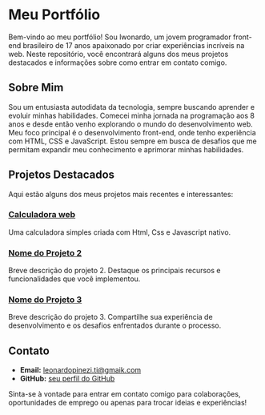 # Meu Portfólio

Bem-vindo ao meu portfólio! Sou lwonardo, um jovem programador front-end brasileiro de 17 anos apaixonado por criar experiências incríveis na web. Neste repositório, você encontrará alguns dos meus projetos destacados e informações sobre como entrar em contato comigo.

## Sobre Mim

Sou um entusiasta autodidata da tecnologia, sempre buscando aprender e evoluir minhas habilidades. Comecei minha jornada na programação aos 8 anos e desde então venho explorando o mundo do desenvolvimento web. Meu foco principal é o desenvolvimento front-end, onde tenho experiência com HTML, CSS e JavaScript. Estou sempre em busca de desafios que me permitam expandir meu conhecimento e aprimorar minhas habilidades.

## Projetos Destacados

Aqui estão alguns dos meus projetos mais recentes e interessantes:

### [Calculadora web](https://theburritodev.github.io/Portfolio/Calculadora%20web/)
Uma calculadora simples criada com Html, Css e Javascript nativo.

### [Nome do Projeto 2](link_para_o_projeto)
Breve descrição do projeto 2. Destaque os principais recursos e funcionalidades que você implementou.

### [Nome do Projeto 3](link_para_o_projeto)
Breve descrição do projeto 3. Compartilhe sua experiência de desenvolvimento e os desafios enfrentados durante o processo.

## Contato

- **Email:** leonardopinezi.ti@gmaik.com
- **GitHub:** [seu perfil do GitHub](link_para_o_perfil)

Sinta-se à vontade para entrar em contato comigo para colaborações, oportunidades de emprego ou apenas para trocar ideias e experiências!
